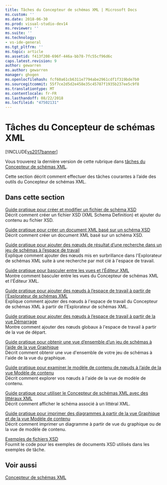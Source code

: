 ```yaml
---
title: Tâches du Concepteur de schémas XML | Microsoft Docs
ms.custom: ''
ms.date: 2018-06-30
ms.prod: visual-studio-dev14
ms.reviewer: ''
ms.suite: ''
ms.technology:
- vs-ide-general
ms.tgt_pltfrm: ''
ms.topic: article
ms.assetid: f413f208-696f-446a-bb78-7fc55cf96d6c
caps.latest.revision: 9
author: gewarren
ms.author: gewarren
manager: ghogen
ms.openlocfilehash: fcf60a61cb6311e7794abe2961cdf1f319bde7b0
ms.sourcegitcommit: 55f7ce2d5d2e458e35c45787f1935b237ee5c9f8
ms.translationtype: MT
ms.contentlocale: fr-FR
ms.lasthandoff: 08/22/2018
ms.locfileid: "47502131"
---
```

# <a name="xml-schema-designer-tasks"></a>Tâches du Concepteur de schémas XML
[!INCLUDE[vs2017banner](../includes/vs2017banner.md)]

Vous trouverez la dernière version de cette rubrique dans [tâches du Concepteur de schémas XML](https://docs.microsoft.com/visualstudio/xml-tools/xml-schema-designer-tasks).  
  
  
Cette section décrit comment effectuer des tâches courantes à l’aide des outils du Concepteur de schémas XML.  
  
## <a name="in-this-section"></a>Dans cette section  
 [Guide pratique pour créer et modifier un fichier de schéma XSD](../xml-tools/how-to-create-and-edit-an-xsd-schema-file.md)  
 Décrit comment créer un fichier XSD (XML Schema Definition) et ajouter du contenu au fichier XSD.  
  
 [Guide pratique pour créer un document XML basé sur un schéma XSD](../xml-tools/how-to-create-an-xml-document-based-on-an-xsd-schema.md)  
 Décrit comment créer un document XML basé sur un schéma XSD.  
  
 [Guide pratique pour ajouter des nœuds de résultat d’une recherche dans un jeu de schémas à l’espace de travail](../xml-tools/how-to-add-schema-set-search-result-nodes-to-the-workspace.md)  
 Explique comment ajouter des nœuds mis en surbrillance dans l'Explorateur de schémas XML suite à une recherche par mot clé à l'espace de travail.  
  
 [Guide pratique pour basculer entre les vues et l’Éditeur XML](../xml-tools/how-to-switch-between-views-and-the-xml-editor.md)  
 Montre comment basculer entre les vues du Concepteur de schémas XML et l'Éditeur XML.  
  
 [Guide pratique pour ajouter des nœuds à l’espace de travail à partir de l’Explorateur de schémas XML](../xml-tools/how-to-add-nodes-to-the-workspace-from-the-xml-schema-explorer.md)  
 Explique comment ajouter des nœuds à l'espace de travail du Concepteur de schémas XML à partir de l'Explorateur de schémas XML.  
  
 [Guide pratique pour ajouter des nœuds à l’espace de travail à partir de la vue Démarrage](../xml-tools/how-to-add-nodes-to-the-workspace-from-the-start-view.md)  
 Montre comment ajouter des nœuds globaux à l'espace de travail à partir de la vue de départ.  
  
 [Guide pratique pour obtenir une vue d’ensemble d’un jeu de schémas à l’aide de la vue Graphique](../xml-tools/how-to-get-an-overview-of-a-schema-set-using-the-graph-view.md)  
 Décrit comment obtenir une vue d'ensemble de votre jeu de schémas à l'aide de la vue du graphique.  
  
 [Guide pratique pour examiner le modèle de contenu de nœuds à l’aide de la vue Modèle de contenu](../xml-tools/how-to-examine-the-content-model-of-nodes-using-the-content-model-view.md)  
 Décrit comment explorer vos nœuds à l'aide de la vue de modèle de contenu.  
  
 [Guide pratique pour utiliser le Concepteur de schémas XML avec des littéraux XML](../xml-tools/how-to-use-the-xml-schema-designer-with-xml-literals.md)  
 Décrit comment afficher le schéma associé à un littéral XML.  
  
 [Guide pratique pour imprimer des diagrammes à partir de la vue Graphique et de la vue Modèle de contenu](../xml-tools/how-to-print-diagrams-from-the-graph-view-and-the-content-model-view.md)  
 Décrit comment imprimer un diagramme à partir de vue du graphique ou de la vue de modèle de contenu.  
  
 [Exemples de fichiers XSD](../xml-tools/sample-xsd-files.md)  
 Fournit le code pour les exemples de documents XSD utilisés dans les exemples de tâche.  
  
## <a name="see-also"></a>Voir aussi  
 [Concepteur de schémas XML](../xml-tools/xml-schema-designer.md)



